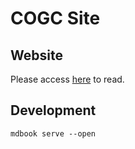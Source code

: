 # COGC Site

## Website
Please access [here](claywares.github.io/cogc-site/) to read.

## Development
```shell
mdbook serve --open
```
